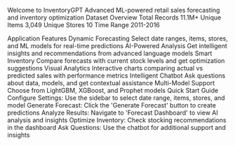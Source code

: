Welcome to InventoryGPT
Advanced ML-powered retail sales forecasting and inventory optimization
Dataset Overview
Total Records
11.1M+
Unique Items
3,049
Unique Stores
10
Time Range
2011-2016

Application Features
Dynamic Forecasting
Select date ranges, items, stores, and ML models for real-time predictions
AI-Powered Analysis
Get intelligent insights and recommendations from advanced language models
Smart Inventory
Compare forecasts with current stock levels and get optimization suggestions
Visual Analytics
Interactive charts comparing actual vs predicted sales with performance metrics
Intelligent Chatbot
Ask questions about data, models, and get contextual assistance
Multi-Model Support
Choose from LightGBM, XGBoost, and Prophet models
Quick Start Guide
Configure Settings: Use the sidebar to select date range, items, stores, and model
Generate Forecast: Click the 'Generate Forecast' button to create predictions
Analyze Results: Navigate to 'Forecast Dashboard' to view AI analysis and insights
Optimize Inventory: Check stocking recommendations in the dashboard
Ask Questions: Use the chatbot for additional support and insights
